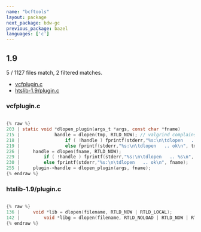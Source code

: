 ```yaml
---
name: "bcftools"
layout: package
next_package: bdw-gc
previous_package: bazel
languages: ['c']
---
```

## 1.9
5 / 1127 files match, 2 filtered matches.

 - [vcfplugin.c](#vcfpluginc)
 - [htslib-1.9/plugin.c](#htslib-19pluginc)

### vcfplugin.c

```c

{% raw %}
203 | static void *dlopen_plugin(args_t *args, const char *fname)
215 |             handle = dlopen(tmp, RTLD_NOW); // valgrind complains about unfreed memory, not our problem though
218 |                 if ( !handle ) fprintf(stderr,"%s:\n\tdlopen   .. %s\n", tmp,dlerror());
219 |                 else fprintf(stderr,"%s:\n\tdlopen   .. ok\n", tmp);
226 |     handle = dlopen(fname, RTLD_NOW);
229 |         if ( !handle ) fprintf(stderr,"%s:\n\tdlopen   .. %s\n", fname,dlerror());
230 |         else fprintf(stderr,"%s:\n\tdlopen   .. ok\n", fname);
255 |     plugin->handle = dlopen_plugin(args, fname);
{% endraw %}

```
### htslib-1.9/plugin.c

```c

{% raw %}
136 |     void *lib = dlopen(filename, RTLD_NOW | RTLD_LOCAL);
142 |         void *libg = dlopen(filename, RTLD_NOLOAD | RTLD_NOW | RTLD_GLOBAL);
{% endraw %}

```